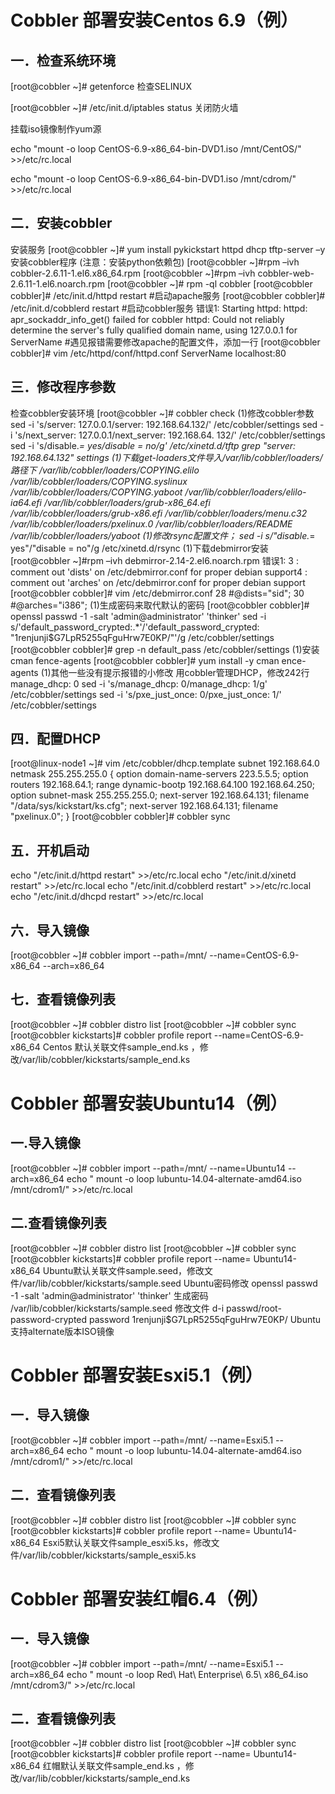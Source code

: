 # Cobbler 部署安装Centos 6.9（例）

## 一．检查系统环境

[root@cobbler ~]# getenforce 检查SELINUX

[root@cobbler ~]# /etc/init.d/iptables status 关闭防火墙

挂载iso镜像制作yum源

echo "mount -o loop CentOS-6.9-x86_64-bin-DVD1.iso /mnt/CentOS/" >>/etc/rc.local

echo "mount -o loop CentOS-6.9-x86_64-bin-DVD1.iso /mnt/cdrom/" >>/etc/rc.local

## 二．安装cobbler

安装服务
[root@cobbler ~]# yum install pykickstart httpd dhcp tftp-server –y
安装cobbler程序 (注意：安装python依赖包)
[root@cobbler ~]#rpm –ivh cobbler-2.6.11-1.el6.x86_64.rpm
[root@cobbler ~]#rpm –ivh cobbler-web-2.6.11-1.el6.noarch.rpm
[root@cobbler ~]# rpm -ql cobbler
[root@cobbler cobbler]# /etc/init.d/httpd restart    #启动apache服务
[root@cobbler cobbler]# /etc/init.d/cobblerd restart    #启动cobbler服务
错误1:
Starting httpd: httpd: apr_sockaddr_info_get() failed for cobbler
httpd: Could not reliably determine the server's fully qualified domain name, using 127.0.0.1 for ServerName
#遇见报错需要修改apache的配置文件，添加一行
[root@cobbler cobbler]# vim /etc/httpd/conf/httpd.conf
ServerName localhost:80
## 三．修改程序参数

检查cobbler安装环境
[root@cobbler ~]# cobbler check
(1)修改cobbler参数
sed -i 's/server: 127.0.0.1/server: 192.168.64.132/' /etc/cobbler/settings
sed -i 's/next_server: 127.0.0.1/next_server: 192.168.64. 132/' /etc/cobbler/settings
sed -i 's/disable.*= yes/disable = no/g' /etc/xinetd.d/tftp
grep "server: 192.168.64.132" settings
(1)下载get-loaders文件导入/var/lib/cobbler/loaders/路径下
/var/lib/cobbler/loaders/COPYING.elilo
/var/lib/cobbler/loaders/COPYING.syslinux
/var/lib/cobbler/loaders/COPYING.yaboot
/var/lib/cobbler/loaders/elilo-ia64.efi
/var/lib/cobbler/loaders/grub-x86_64.efi
/var/lib/cobbler/loaders/grub-x86.efi
/var/lib/cobbler/loaders/menu.c32
/var/lib/cobbler/loaders/pxelinux.0
/var/lib/cobbler/loaders/README
/var/lib/cobbler/loaders/yaboot
(1)修改rsync配置文件；
sed -i s/"disable.*= yes"/"disable = no"/g /etc/xinetd.d/rsync
(1)下载debmirror安装
[root@cobbler ~]#rpm –ivh debmirror-2.14-2.el6.noarch.rpm
错误1:
3 : comment out 'dists' on /etc/debmirror.conf for proper debian support4 : comment out 'arches' on /etc/debmirror.conf for proper debian support
[root@cobbler cobbler]# vim /etc/debmirror.conf
 28 #@dists="sid"; 30 #@arches="i386";
(1)生成密码来取代默认的密码
[root@cobbler cobbler]# openssl passwd -1 -salt 'admin@administrator' 'thinker'
sed -i s/'default_password_crypted:.*'/'default_password_crypted: "$1$renjunji$G7LpR5255qFguHrw7E0KP\/"'/g /etc/cobbler/settings
[root@cobbler cobbler]# grep -n default_pass /etc/cobbler/settings
(1)安装cman fence-agents
[root@cobbler cobbler]# yum install -y cman ence-agents
(1)其他一些没有提示报错的小修改
用cobbler管理DHCP，修改242行manage_dhcp: 0
sed -i 's/manage_dhcp: 0/manage_dhcp: 1/g' /etc/cobbler/settings
sed -i 's/pxe_just_once: 0/pxe_just_once: 1/' /etc/cobbler/settings
## 四．配置DHCP

[root@linux-node1 ~]# vim /etc/cobbler/dhcp.template
subnet 192.168.64.0 netmask 255.255.255.0 {
option domain-name-servers 223.5.5.5;
option routers 192.168.64.1;
range dynamic-bootp 192.168.64.100 192.168.64.250;
option subnet-mask 255.255.255.0;
next-server 192.168.64.131;
filename "/data/sys/kickstart/ks.cfg";
next-server 192.168.64.131;
filename "pxelinux.0";
}
[root@cobbler cobbler]# cobbler sync
## 五．开机启动

echo "/etc/init.d/httpd restart" >>/etc/rc.local
echo "/etc/init.d/xinetd restart" >>/etc/rc.local
echo "/etc/init.d/cobblerd restart" >>/etc/rc.local
echo "/etc/init.d/dhcpd restart" >>/etc/rc.local
## 六．导入镜像

[root@cobbler ~]# cobbler import --path=/mnt/ --name=CentOS-6.9-x86_64 --arch=x86_64
## 七．查看镜像列表

[root@cobbler ~]# cobbler distro list
[root@cobbler ~]# cobbler sync
[root@cobbler kickstarts]# cobbler profile report --name=CentOS-6.9-x86_64
Centos 默认关联文件sample_end.ks ，修改/var/lib/cobbler/kickstarts/sample_end.ks


# Cobbler 部署安装Ubuntu14（例）

## 一.导入镜像

[root@cobbler ~]# cobbler import --path=/mnt/ --name=Ubuntu14 --arch=x86_64
echo " mount -o loop lubuntu-14.04-alternate-amd64.iso /mnt/cdrom1/" >>/etc/rc.local
## 二.查看镜像列表

[root@cobbler ~]# cobbler distro list
[root@cobbler ~]# cobbler sync
[root@cobbler kickstarts]# cobbler profile report --name= Ubuntu14-x86_64
Ubuntu默认关联文件sample.seed，修改文件/var/lib/cobbler/kickstarts/sample.seed
Ubuntu密码修改
openssl passwd -1 -salt 'admin@administrator' 'thinker'  生成密码
/var/lib/cobbler/kickstarts/sample.seed 修改文件
d-i passwd/root-password-crypted password $1$renjunji$G7LpR5255qFguHrw7E0KP/
Ubuntu支持alternate版本ISO镜像

# Cobbler 部署安装Esxi5.1（例）

## 一．导入镜像

[root@cobbler ~]# cobbler import --path=/mnt/ --name=Esxi5.1 --arch=x86_64
echo " mount -o loop lubuntu-14.04-alternate-amd64.iso /mnt/cdrom1/" >>/etc/rc.local
## 二．查看镜像列表

[root@cobbler ~]# cobbler distro list
[root@cobbler ~]# cobbler sync
[root@cobbler kickstarts]# cobbler profile report --name= Ubuntu14-x86_64
Esxi5默认关联文件sample_esxi5.ks，修改文件/var/lib/cobbler/kickstarts/sample_esxi5.ks

# Cobbler 部署安装红帽6.4（例）

## 一．导入镜像

[root@cobbler ~]# cobbler import --path=/mnt/ --name=Esxi5.1 --arch=x86_64
echo " mount -o loop Red\ Hat\ Enterprise\ 6.5\ x86_64.iso /mnt/cdrom3/" >>/etc/rc.local
## 二．查看镜像列表

[root@cobbler ~]# cobbler distro list
[root@cobbler ~]# cobbler sync
[root@cobbler kickstarts]# cobbler profile report --name= Ubuntu14-x86_64
红帽默认关联文件sample_end.ks ，修改/var/lib/cobbler/kickstarts/sample_end.ks
